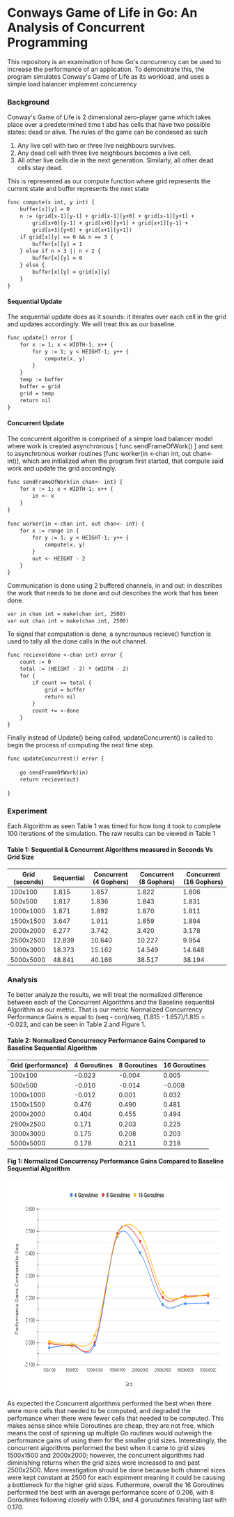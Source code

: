 # Conways Game of Life in Go: An Analysis of Concurrent Programming

This repository is an examination of how Go's concurrency can be used to increase the performance of an application. To demonstrate this, the program simulates Conway's Game of Life as its workload, and uses a simple load balancer implement concurrency

### Background

Conway's Game of Life is 2 dimensional zero-player game which takes place over a predetermined time t abd has cells that have two possible states: dead or alive. The rules of the game can be condesed as such
1. Any live cell with two or three live neighbours survives.
2. Any dead cell with three live neighbours becomes a live cell.
3. All other live cells die in the next generation. Similarly, all other dead cells stay dead.


This is represented as our compute function where grid represents the current state and buffer represents the next state
```
func compute(x int, y int) {
	buffer[x][y] = 0
	n := (grid[x-1][y-1] + grid[x-1][y+0] + grid[x-1][y+1] +
		grid[x+0][y-1] + grid[x+0][y+1] + grid[x+1][y-1] +
		grid[x+1][y+0] + grid[x+1][y+1])
	if grid[x][y] == 0 && n == 3 {
		buffer[x][y] = 1
	} else if n > 3 || n < 2 {
		buffer[x][y] = 0
	} else {
		buffer[x][y] = grid[x][y]
	}
}
```
#### Sequential Update
The sequential update does as it sounds: it iterates over each cell in the grid and updates accordingly. We will treat this as our baseline.
```
func update() error {
	for x := 1; x < WIDTH-1; x++ {
		for y := 1; y < HEIGHT-1; y++ {
			compute(x, y)
		}
	}
	temp := buffer
	buffer = grid
	grid = temp
	return nil
}

```
#### Concurrent Update
The concurrent algorithm is comprised of a simple load balancer model where work is created asynchronous [ func sendFrameOfWork() ] and sent to asynchronous worker routines [func worker(in <-chan int, out chan<- int)], which are initialized when the program first started, that compute said work and update the grid accordingly. 

```
func sendFrameOfWork(in chan<- int) {
	for x := 1; x < WIDTH-1; x++ {
		in <- x
	}
}

func worker(in <-chan int, out chan<- int) {
	for x := range in {
		for y := 1; y < HEIGHT-1; y++ {
			compute(x, y)
		}
		out <- HEIGHT - 2
	}
}

```

Communication is done using 2 buffered channels, in and out: in describes the work that needs to be done and out describes the work that has been done.
```
var in chan int = make(chan int, 2500)
var out chan int = make(chan int, 2500)
```

To signal that computation is done, a syncrounous recieve() function is used to tally all the done calls in the out channel.
```
func recieve(done <-chan int) error {
	count := 0
	total := (HEIGHT - 2) * (WIDTH - 2)
	for {
		if count >= total {
			grid = buffer
			return nil
		}
		count += <-done
	}
}
```

Finally instead of Update() being called, updateConcurrent() is called to begin the process of computing the next time step.
```
func updateConcurrent() error {

	go sendFrameOfWork(in)
	return recieve(out)

}
```


### Experiment

Each Algorithm as seen Table 1 was timed for how long it took to complete 100 iterations of the simulation. The raw results can be viewed in Table 1


#### Table 1: Sequential & Concurrent Algorithms measured in Seconds Vs Grid Size
| Grid (seconds) | Sequential | Concurrent (4 Gophers) | Concurrent (8 Gophers) | Concurrent (16 Gophers) |
| -------------- | ---------- | ---------------------- | ---------------------- | ----------------------- |
| 100x100        | 1.815      | 1.857                  | 1.822                  | 1.806                   |
| 500x500        | 1.817      | 1.836                  | 1.843                  | 1.831                   |
| 1000x1000      | 1.871      | 1.892                  | 1.870                  | 1.811                   |
| 1500x1500      | 3.647      | 1.911                  | 1.859                  | 1.894                   |
| 2000x2000      | 6.277      | 3.742                  | 3.420                  | 3.178                   |
| 2500x2500      | 12.839     | 10.640                 | 10.227                 | 9.954                   |
| 3000x3000      | 18.373     | 15.162                 | 14.549                 | 14.648                  |
| 5000x5000      | 48.841     | 40.166                 | 38.517                 | 38.194                  |


### Analysis
To better analyze the results, we will treat the normalized difference between each of the Concurrent Algorithms and the Baseline sequential Algorithm as our metric. That is our metric Normalized Concurrency Performance Gains is equal to (seq - con)/seq, (1.815 - 1.857)/1.815 = -0.023, and can be seen in Table 2 and Figure 1. 


#### Table 2: Normalized Concurrency Performance Gains Compared to Baseline Sequential Algorithm
| Grid (performance) | 4 Goroutines | 8 Goroutines | 16 Goroutines |
| ------------------ | ------------ | ------------ | ------------- |
| 100x100            | -0.023       | -0.004       | 0.005         |
| 500x500            | -0.010       | -0.014       | -0.008        |
| 1000x1000          | -0.012       | 0.001        | 0.032         |
| 1500x1500          | 0.476        | 0.490        | 0.481         |
| 2000x2000          | 0.404        | 0.455        | 0.494         |
| 2500x2500          | 0.171        | 0.203        | 0.225         |
| 3000x3000          | 0.175        | 0.208        | 0.203         |
| 5000x5000          | 0.178        | 0.211        | 0.218         |

#### Fig 1: Normalized Concurrency Performance Gains Compared to Baseline Sequential Algorithm
<img src="https://github.com/jayteaftw/conways-game-of-life-in-go/blob/main/imgs/Fig1.png" height="500" />
As expected the Concurrent algorithms performed the best when there were more cells that needed to be computed, and degraded the perfomance when there were fewer cells that needed to be computed. This makes sense since while Goroutines are cheap, they are not free, which means the cost of spinning up multiple Go routines would outweigh the performance gains of using them for the smaller grid sizes. Interestingly, the concurrent algorithms performed the best when it came to grid sizes 1500x1500 and 2000x2000; however, the concurrent algorithms had diminishing returns when the grid sizes were increased to and past 2500x2500. More investigation should be done because both channel sizes were kept constant at 2500 for each expirment meaning it could be causing a bottleneck for the higher grid sizes. Futhermore, overall the 16 Goroutines performed the best with an average performance score of 0.206, with 8 Goroutines following closely with 0.194, and 4 goruoutines finishing last with 0.170.


